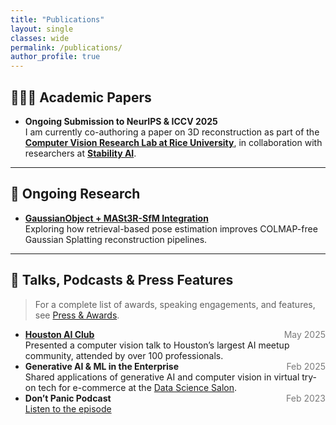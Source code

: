 ```yaml
---
title: "Publications"
layout: single
classes: wide 
permalink: /publications/
author_profile: true
---
```


## 👩🏽‍🔬 Academic Papers

<ul>
  <li>
    <b>Ongoing Submission to NeurIPS & ICCV 2025</b><br>
    I am currently co-authoring a paper on 3D reconstruction as part of the <a href="https://vision.rice.edu/" target="_blank"><b>Computer Vision Research Lab at Rice University</b></a>, in collaboration with researchers at <a href="https://stability.ai/" target="_blank"><b>Stability AI</b></a>.
  </li>
</ul>

---

## 🧪 Ongoing Research

<ul>
  <li>
    <a href="https://anekha.github.io/research/computer%20vision/3d/2025/02/28/MASt3RSfM.html"><b>GaussianObject + MASt3R-SfM Integration</b></a><br>
    Exploring how retrieval-based pose estimation improves COLMAP-free Gaussian Splatting reconstruction pipelines.
  </li>
</ul>

---

## 💬 Talks, Podcasts & Press Features

> For a complete list of awards, speaking engagements, and features, see [Press & Awards](/press&awards/).

<ul>
  <li>
    <a href="https://www.houstonaiclub.com/" target="_blank"><b>Houston AI Club</b></a> <span style="float:right; color:#7a7a7a;">May 2025</span><br>
    Presented a computer vision talk to Houston’s largest AI meetup community, attended by over 100 professionals.
  </li>

  <li>
    <b>Generative AI & ML in the Enterprise</b> <span style="float:right; color:#7a7a7a;">Feb 2025</span><br>
    Shared applications of generative AI and computer vision in virtual try-on tech for e-commerce at the <a href="https://www.datascience.salon/austin/">Data Science Salon</a>.
  </li>

  <li>
    <b>Don’t Panic Podcast</b> <span style="float:right; color:#7a7a7a;">Feb 2023</span><br>
    <a href="https://dontpanicpodcast.buzzsprout.com/2029474/episodes/12279537">Listen to the episode</a>
  </li>
</ul>